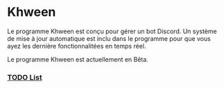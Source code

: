 # Khween
 Le programme Khween est conçu pour gérer un bot Discord. Un système de mise à jour automatique est inclu dans le programme pour que vous ayez les dernière fonctionnalitées en temps réel.

 Le programme Khween est actuellement en Bêta.

### [TODO List](TODO.md)